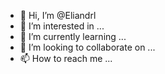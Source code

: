 - 👋 Hi, I’m @Eliandrl
- 👀 I’m interested in ...
- 🌱 I’m currently learning ...
- 💞️ I’m looking to collaborate on ...
- 📫 How to reach me ...

<!---
Eliandrl/Eliandrl is a ✨ special ✨ repository because its `README.md` (this file) appears on your GitHub profile.
You can click the Preview link to take a look at your changes.
--->
